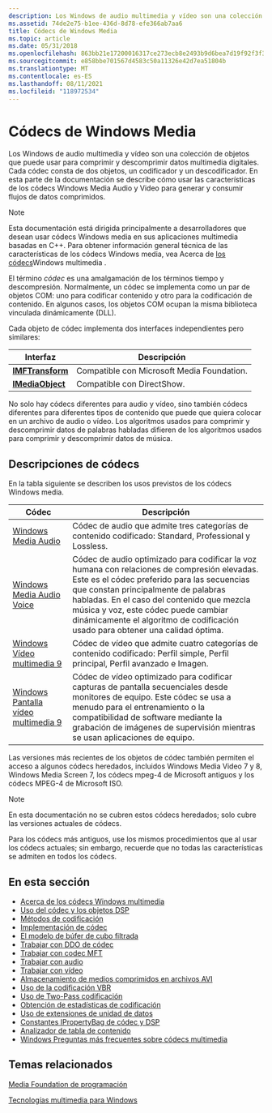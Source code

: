 ```yaml
---
description: Los Windows de audio multimedia y vídeo son una colección de objetos que puede usar para comprimir y descomprimir datos multimedia digitales.
ms.assetid: 74de2e75-b1ee-436d-8d78-efe366ab7aa6
title: Códecs de Windows Media
ms.topic: article
ms.date: 05/31/2018
ms.openlocfilehash: 863bb21e17200016317ce273ecb8e2493b9d6bea7d19f92f3f397fb61b88eba4
ms.sourcegitcommit: e858bbe701567d4583c50a11326e42d7ea51804b
ms.translationtype: MT
ms.contentlocale: es-ES
ms.lasthandoff: 08/11/2021
ms.locfileid: "118972534"
---
```

# <a name="windows-media-codecs"></a>Códecs de Windows Media

Los Windows de audio multimedia y vídeo son una colección de objetos que puede usar para comprimir y descomprimir datos multimedia digitales. Cada códec consta de dos objetos, un codificador y un descodificador. En esta parte de la documentación se describe cómo usar las características de los códecs Windows Media Audio y Video para generar y consumir flujos de datos comprimidos.

> [!Note]  
> Esta documentación está dirigida principalmente a desarrolladores que desean usar códecs Windows media en sus aplicaciones multimedia basadas en C++. Para obtener información general técnica de las características de los códecs Windows media, vea Acerca de [los códecs](about-the-windows-media-codecs.md)Windows multimedia .

 

El término *códec* es una amalgamación de los términos tiempo y descompresión. Normalmente, un códec se implementa como un par de objetos COM: uno para codificar contenido y otro para la codificación de contenido. En algunos casos, los objetos COM ocupan la misma biblioteca vinculada dinámicamente (DLL).

Cada objeto de códec implementa dos interfaces independientes pero similares:



| Interfaz                              | Descripción                                 |
|----------------------------------------|---------------------------------------------|
| [**IMFTransform**](/windows/desktop/api/mftransform/nn-mftransform-imftransform)   | Compatible con Microsoft Media Foundation. |
| [**IMediaObject**](/previous-versions/windows/desktop/api/mediaobj/nn-mediaobj-imediaobject) | Compatible con DirectShow.                 |



 

No solo hay códecs diferentes para audio y vídeo, sino también códecs diferentes para diferentes tipos de contenido que puede que quiera colocar en un archivo de audio o vídeo. Los algoritmos usados para comprimir y descomprimir datos de palabras habladas difieren de los algoritmos usados para comprimir y descomprimir datos de música.

## <a name="codec-descriptions"></a>Descripciones de códecs

En la tabla siguiente se describen los usos previstos de los códecs Windows media.



| Códec                                                                     | Descripción                                                                                                                                                                                                                                                                                  |
|---------------------------------------------------------------------------|----------------------------------------------------------------------------------------------------------------------------------------------------------------------------------------------------------------------------------------------------------------------------------------------|
| [Windows Media Audio](windowsmediaaudioencoder.md)                       | Códec de audio que admite tres categorías de contenido codificado: Standard, Professional y Lossless.                                                                                                                                                                                      |
| [Windows Media Audio Voice](windowsmediaaudiovoiceencoder.md)            | Códec de audio optimizado para codificar la voz humana con relaciones de compresión elevadas. Este es el códec preferido para las secuencias que constan principalmente de palabras habladas. En el caso del contenido que mezcla música y voz, este códec puede cambiar dinámicamente el algoritmo de codificación usado para obtener una calidad óptima. |
| [Windows Vídeo multimedia 9](windowsmediavideo9encoder.md)                    | Códec de vídeo que admite cuatro categorías de contenido codificado: Perfil simple, Perfil principal, Perfil avanzado e Imagen.                                                                                                                                                                  |
| [Windows Pantalla vídeo multimedia 9](usingthewindowsmediavideo9screencodec.md) | Códec de vídeo optimizado para codificar capturas de pantalla secuenciales desde monitores de equipo. Este códec se usa a menudo para el entrenamiento o la compatibilidad de software mediante la grabación de imágenes de supervisión mientras se usan aplicaciones de equipo.                                                                         |



 

Las versiones más recientes de los objetos de códec también permiten el acceso a algunos códecs heredados, incluidos Windows Media Video 7 y 8, Windows Media Screen 7, los códecs mpeg-4 de Microsoft antiguos y los códecs MPEG-4 de Microsoft ISO.

> [!Note]  
> En esta documentación no se cubren estos códecs heredados; solo cubre las versiones actuales de códecs.

 

Para los códecs más antiguos, use los mismos procedimientos que al usar los códecs actuales; sin embargo, recuerde que no todas las características se admiten en todos los códecs.

## <a name="in-this-section"></a>En esta sección

-   [Acerca de los códecs Windows multimedia](about-the-windows-media-codecs.md)
-   [Uso del códec y los objetos DSP](decidinghowtousethewindowsmediaaudioandvideocodecs.md)
-   [Métodos de codificación](encodingmethods.md)
-   [Implementación de códec](codecimplementation.md)
-   [El modelo de búfer de cubo filtrada](the-leaky-bucket-buffer-model.md)
-   [Trabajar con DDO de códec](workingwithcodecdmos.md)
-   [Trabajar con codec MFT](workingwithcodecmfts.md)
-   [Trabajar con audio](workingwithaudio.md)
-   [Trabajar con vídeo](workingwithvideo.md)
-   [Almacenamiento de medios comprimidos en archivos AVI](storingcompressedmediainavifiles.md)
-   [Uso de la codificación VBR](usingvbrencoding.md)
-   [Uso de Two-Pass codificación](usingtwoencodingpasses.md)
-   [Obtención de estadísticas de codificación](gettingencodingstatistics.md)
-   [Uso de extensiones de unidad de datos](usingdataunitextensions.md)
-   [Constantes IPropertyBag de códec y DSP](codecanddspproperties.md)
-   [Analizador de tabla de contenido](toc-parser.md)
-   [Windows Preguntas más frecuentes sobre códecs multimedia](frequentlyaskedquestions.md)

## <a name="related-topics"></a>Temas relacionados

<dl> <dt>

[Media Foundation de programación](media-foundation-programming-guide.md)
</dt> <dt>

[Tecnologías multimedia para Windows](/previous-versions/bg125389(v=msdn.10))
</dt> </dl>

 

 

